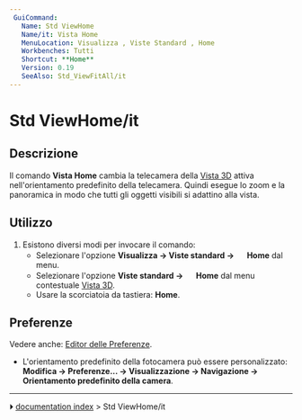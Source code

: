 ```yaml
---
 GuiCommand:
   Name: Std ViewHome
   Name/it: Vista Home
   MenuLocation: Visualizza , Viste Standard , Home
   Workbenches: Tutti
   Shortcut: **Home**
   Version: 0.19
   SeeAlso: Std_ViewFitAll/it
---
```


# Std ViewHome/it



## Descrizione

Il comando **Vista Home** cambia la telecamera della [Vista 3D](3D_view/it.md) attiva nell\'orientamento predefinito della telecamera. Quindi esegue lo zoom e la panoramica in modo che tutti gli oggetti visibili si adattino alla vista.



## Utilizzo

1.  Esistono diversi modi per invocare il comando:
    -   Selezionare l\'opzione **Visualizza → Viste standard → <img src="images/Std_ViewHome.svg" width=16px> Home** dal menu.
    -   Selezionare l\'opzione **Viste standard → <img src="images/Std_ViewHome.svg" width=16px> Home** dal menu contestuale [Vista 3D](3D_view/it.md).
    -   Usare la scorciatoia da tastiera: **Home**.



## Preferenze

Vedere anche: [Editor delle Preferenze](Preferences_Editor/it.md).

-   L\'orientamento predefinito della fotocamera può essere personalizzato: **Modifica → Preferenze... → Visualizzazione → Navigazione → Orientamento predefinito della camera**.



---
⏵ [documentation index](../README.md) > Std ViewHome/it
